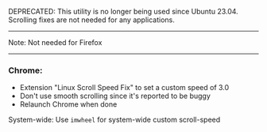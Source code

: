 <span class="red">DEPRECATED: This utility is no longer being used since Ubuntu 23.04. Scrolling fixes are not needed for any applications.</span>
___
Note: Not needed for Firefox
___
### Chrome: 
 - Extension "Linux Scroll Speed Fix" to set a custom speed of 3.0
 - Don't use smooth scrolling since it's reported to be buggy
 - Relaunch Chrome when done

System-wide: Use `imwheel` for system-wide custom scroll-speed